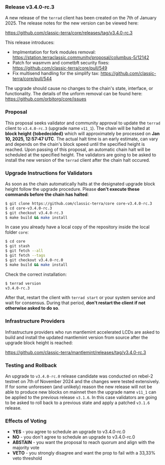 ### Release v3.4.0-rc.3

A new release of the `terrad` client has been created on the 7th of January 2025. The release notes for the new version can be viewed here:

https://github.com/classic-terra/core/releases/tag/v3.4.0-rc.3

This release introduces:
- Implmentation for fork modules removal: https://station.terraclassic.community/proposal/columbus-5/12142
- Patch for wasmvm and cometbft security fixes: https://github.com/classic-terra/core/pull/549
- Fix multisend handling for the simplify tax: https://github.com/classic-terra/core/pull/544
 
The upgrade should cause no changes to the chain's state, interface, or functionality. The details of the unform removal can be found here: https://github.com/orbitorg/core/issues

### Proposal

This proposal seeks validator and community approval to update the `terrad` client to `v3.4.0-rc.3` (upgrade name `v11_1`). The chain will be halted at **block height {tobedecided}**  which will approximately be processed on **Jan 10, 2025, 12:57:47 UTC**. The actual halt time is an early estimate, can vary and depends on the chain's block speed until the specified height is reached. Upon passing of this proposal, an automatic chain halt will be scheduled at the specified height. The validators are going to be asked to install the new version of the `terrad` client after the chain halt occured.

### Upgrade Instructions for Validators


As soon as the chain automatically halts at the designated upgrade block height follow the upgrade procedure. Please **don't execute these commands before the chain has halted**:

```bash
$ git clone https://github.com/classic-terra/core core-v3.4.0-rc.3
$ cd core-v3.4.0-rc.3
$ git checkout v3.4.0-rc.3
$ make build && make install 
```

In case you already have a local copy of the repository inside the local folder `core`:

```bash
$ cd core
$ git stash
$ git fetch --all
$ git fetch --tags
$ git checkout v3.4.0-rc.0
$ make build && make install
```

Check the correct installation:

```bash
$ terrad version
v3.4.0-rc.3
```

After that, restart the client with `terrad start` or your system service and wait for consensus. During that period, **don't restart the client if not otherwise asked to do so**.

### Infrastructure Providers

Infrastructure providers who run mantlemint accelerated LCDs are asked to build and install the updated mantlemint version from source after the upgrade block height is reached:

https://github.com/classic-terra/mantlemint/releases/tag/v3.4.0-rc.3

### Testing and Rollback
  
An upgrade to `v3.4.0-rc.0` release candidate was conducted on rebel-2 testnet on 7th of November 2024 and the changes were tested extensively. If for some unforeseen (and unlikely) reason the new release will not be able to produce new blocks on mainnet then the upgrade name `v11_1` can be applied to the previous release `v3.1.6`. In this case validators are going to be asked to roll back to a previous state and apply a patched `v3.1.6` release.

### Effects of Voting

- **YES** - you agree to schedule an upgrade to v3.4.0-rc.0
- **NO** - you don't agree to schedule an upgrade to v3.4.0-rc.0
- **ABSTAIN** - you want the proposal to reach quorum and align with the majority vote
- **VETO** - you strongly disagree and want the prop to fail with a 33,33% veto threshold
